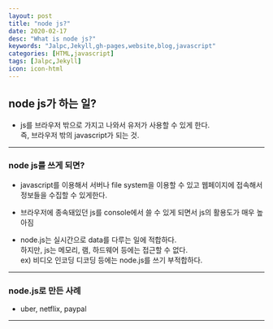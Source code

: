 ```yaml
---
layout: post
title: "node js?" 
date: 2020-02-17
desc: "What is node js?"
keywords: "Jalpc,Jekyll,gh-pages,website,blog,javascript"
categories: [HTML,javascript]
tags: [Jalpc,Jekyll]
icon: icon-html
---
```


## node js가 하는 일?   
 
- js를 브라우저 밖으로 가지고 나와서 유저가 사용할 수 있게 한다.  
즉, 브라우저 밖의 javascript가 되는 것.  

---

### node js를 쓰게 되면?  

- javascript를 이용해서 서버나 file system을 이용할 수 있고 웹페이지에 접속해서 정보들을 수집할 수 있게한다.  

- 브라우저에 종속돼있던 js를 console에서 쓸 수 있게 되면서 js의 활용도가 매우 높아짐    

- node.js는 실시간으로 data를 다루는 일에 적합하다.   
 하지만, js는 메모리, 램, 하드웨어 등에는 접근할 수 없다.    
 ex) 비디오 인코딩 디코딩 등에는 node.js를 쓰기 부적합하다.  

---

### node.js로 만든 사례   
- uber, netflix, paypal

---
